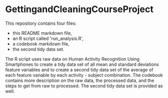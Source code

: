GettingandCleaningCourseProject
===============================
This repository contains four files: 
* this README markdown file, 
* an R script called 'run_analysis.R',  
* a codebook markdown file,
* the second tidy data set.

The R script uses raw data on Human Activity Recognition Using Smartphones to create a tidy data set of all mean and standard deviations feature variables and to create a second tidy data set of the average of each feature variable by each activity - subject combination. The codebook contains more description on the raw data, the processed data, and the steps to get from raw to processed. The second tidy data set is provided as well.
